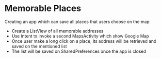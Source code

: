 # Memorable Places
Creating an app which can save all places that users choose on the map
- Create a ListView of all memorable addresses
- Use Intent to invoke a second MapsActivity which show Google Map
- Once user make a long click on a place, its address will be retrieved and saved on the mentioned list 
- The list will be saved on SharedPreferences once the app is closed
